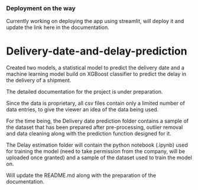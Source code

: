 ### Deployment on the way
Currently working on deploying the app using streamlit, will deploy it and update the link here in the documentation.


# Delivery-date-and-delay-prediction
Created two models, a statistical model to predict the delivery date and a machine learning model build on XGBoost classifier to predict the delay in the delivery of a shipment.

The detailed documentation for the project is under preparation.

Since the data is proprietary, all csv files contain only a limited number of data entries, to give the viewer an idea of the data being used.

For the time being, the Delivery date prediction folder contains a sample of the dataset that has been prepared after pre-processing, outlier removal and data cleaning along with the prediction function designed for it.

The Delay estimation folder will contain the python notebook (.ipynb) used for training the model (need to take permission from the company, will be uploaded once granted) and a sample of the dataset used to train the model on.

Will update the README.md along with the preparation of the documentation.
